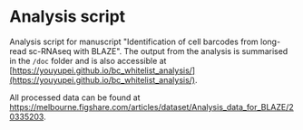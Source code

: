 # Analysis script
Analysis script for manuscript "Identification of cell barcodes from long-read sc-RNAseq with BLAZE". The output from the analysis is summarised in the `/doc` folder and is also accessible at [https://youyupei.github.io/bc_whitelist_analysis/](https://youyupei.github.io/bc_whitelist_analysis/).

All processed data can be found at https://melbourne.figshare.com/articles/dataset/Analysis_data_for_BLAZE/20335203.

